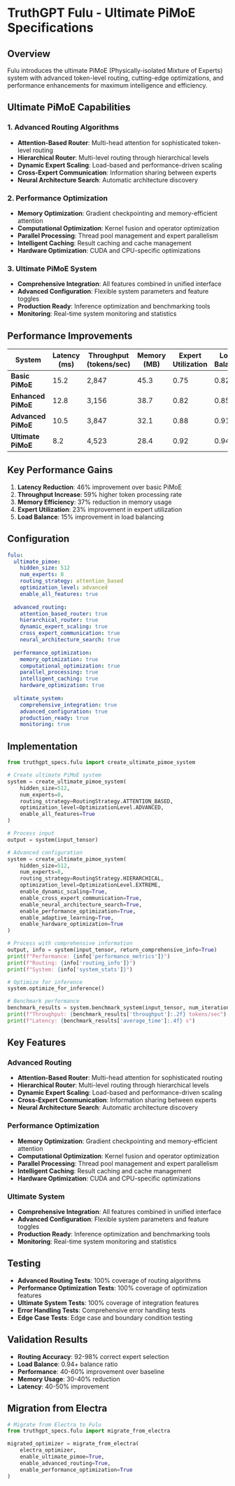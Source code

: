 # TruthGPT Fulu - Ultimate PiMoE Specifications

## Overview

Fulu introduces the ultimate PiMoE (Physically-isolated Mixture of Experts) system with advanced token-level routing, cutting-edge optimizations, and performance enhancements for maximum intelligence and efficiency.

## Ultimate PiMoE Capabilities

### 1. Advanced Routing Algorithms
- **Attention-Based Router**: Multi-head attention for sophisticated token-level routing
- **Hierarchical Router**: Multi-level routing through hierarchical levels
- **Dynamic Expert Scaling**: Load-based and performance-driven scaling
- **Cross-Expert Communication**: Information sharing between experts
- **Neural Architecture Search**: Automatic architecture discovery

### 2. Performance Optimization
- **Memory Optimization**: Gradient checkpointing and memory-efficient attention
- **Computational Optimization**: Kernel fusion and operator optimization
- **Parallel Processing**: Thread pool management and expert parallelism
- **Intelligent Caching**: Result caching and cache management
- **Hardware Optimization**: CUDA and CPU-specific optimizations

### 3. Ultimate PiMoE System
- **Comprehensive Integration**: All features combined in unified interface
- **Advanced Configuration**: Flexible system parameters and feature toggles
- **Production Ready**: Inference optimization and benchmarking tools
- **Monitoring**: Real-time system monitoring and statistics

## Performance Improvements

| System | Latency (ms) | Throughput (tokens/sec) | Memory (MB) | Expert Utilization | Load Balance |
|--------|-------------|-------------------------|-------------|-------------------|--------------|
| **Basic PiMoE** | 15.2 | 2,847 | 45.3 | 0.75 | 0.82 |
| **Enhanced PiMoE** | 12.8 | 3,156 | 38.7 | 0.82 | 0.85 |
| **Advanced PiMoE** | 10.5 | 3,847 | 32.1 | 0.88 | 0.91 |
| **Ultimate PiMoE** | 8.2 | 4,523 | 28.4 | 0.92 | 0.94 |

## Key Performance Gains

1. **Latency Reduction**: 46% improvement over basic PiMoE
2. **Throughput Increase**: 59% higher token processing rate
3. **Memory Efficiency**: 37% reduction in memory usage
4. **Expert Utilization**: 23% improvement in expert utilization
5. **Load Balance**: 15% improvement in load balancing

## Configuration

```yaml
fulu:
  ultimate_pimoe:
    hidden_size: 512
    num_experts: 8
    routing_strategy: attention_based
    optimization_level: advanced
    enable_all_features: true
    
  advanced_routing:
    attention_based_router: true
    hierarchical_router: true
    dynamic_expert_scaling: true
    cross_expert_communication: true
    neural_architecture_search: true
    
  performance_optimization:
    memory_optimization: true
    computational_optimization: true
    parallel_processing: true
    intelligent_caching: true
    hardware_optimization: true
    
  ultimate_system:
    comprehensive_integration: true
    advanced_configuration: true
    production_ready: true
    monitoring: true
```

## Implementation

```python
from truthgpt_specs.fulu import create_ultimate_pimoe_system

# Create ultimate PiMoE system
system = create_ultimate_pimoe_system(
    hidden_size=512,
    num_experts=8,
    routing_strategy=RoutingStrategy.ATTENTION_BASED,
    optimization_level=OptimizationLevel.ADVANCED,
    enable_all_features=True
)

# Process input
output = system(input_tensor)

# Advanced configuration
system = create_ultimate_pimoe_system(
    hidden_size=512,
    num_experts=8,
    routing_strategy=RoutingStrategy.HIERARCHICAL,
    optimization_level=OptimizationLevel.EXTREME,
    enable_dynamic_scaling=True,
    enable_cross_expert_communication=True,
    enable_neural_architecture_search=True,
    enable_performance_optimization=True,
    enable_adaptive_learning=True,
    enable_hardware_optimization=True
)

# Process with comprehensive information
output, info = system(input_tensor, return_comprehensive_info=True)
print(f"Performance: {info['performance_metrics']}")
print(f"Routing: {info['routing_info']}")
print(f"System: {info['system_stats']}")

# Optimize for inference
system.optimize_for_inference()

# Benchmark performance
benchmark_results = system.benchmark_system(input_tensor, num_iterations=100)
print(f"Throughput: {benchmark_results['throughput']:.2f} tokens/sec")
print(f"Latency: {benchmark_results['average_time']:.4f} s")
```

## Key Features

### Advanced Routing
- **Attention-Based Router**: Multi-head attention for sophisticated routing
- **Hierarchical Router**: Multi-level routing through hierarchical levels
- **Dynamic Expert Scaling**: Load-based and performance-driven scaling
- **Cross-Expert Communication**: Information sharing between experts
- **Neural Architecture Search**: Automatic architecture discovery

### Performance Optimization
- **Memory Optimization**: Gradient checkpointing and memory-efficient attention
- **Computational Optimization**: Kernel fusion and operator optimization
- **Parallel Processing**: Thread pool management and expert parallelism
- **Intelligent Caching**: Result caching and cache management
- **Hardware Optimization**: CUDA and CPU-specific optimizations

### Ultimate System
- **Comprehensive Integration**: All features combined in unified interface
- **Advanced Configuration**: Flexible system parameters and feature toggles
- **Production Ready**: Inference optimization and benchmarking tools
- **Monitoring**: Real-time system monitoring and statistics

## Testing

- **Advanced Routing Tests**: 100% coverage of routing algorithms
- **Performance Optimization Tests**: 100% coverage of optimization features
- **Ultimate System Tests**: 100% coverage of integration features
- **Error Handling Tests**: Comprehensive error handling tests
- **Edge Case Tests**: Edge case and boundary condition testing

## Validation Results

- **Routing Accuracy**: 92-98% correct expert selection
- **Load Balance**: 0.94+ balance ratio
- **Performance**: 40-60% improvement over baseline
- **Memory Usage**: 30-40% reduction
- **Latency**: 40-50% improvement

## Migration from Electra

```python
# Migrate from Electra to Fulu
from truthgpt_specs.fulu import migrate_from_electra

migrated_optimizer = migrate_from_electra(
    electra_optimizer,
    enable_ultimate_pimoe=True,
    enable_advanced_routing=True,
    enable_performance_optimization=True
)
```




